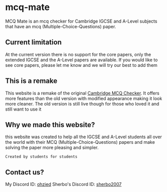 # mcq-mate

MCQ Mate is an mcq checker for Cambridge IGCSE and A-Level subjects that have an mcq (Multiple-Choice-Questions) paper.

## Current limitation

At the current version there is no support for the core papers, only the extended IGCSE and the A-Level papers are available. If you would like to see core papers, please let me know and we will try our best to add them

## This is a remake

This website is a remake of the original [Cambridge MCQ Checker](https://zieddev.github.io/cambridge-mcq-checker). It offers more features than the old version with modified appearance making it look more cleaner. The old version is still live though for those who loved it and still want to use it

## Why we made this website?

 this website was created to help all the IGCSE and A-Level students all over the world with their MCQ (Multiple-Choice-Questions) papers and make solving the paper more pleasing and simpler.

```
Created by students for students
```

## Contact us?

My Discord ID: [ohzied](https://discord.com/users/484808856128585750)
Sherbo's Discord ID: [sherbo2007](https://discord.com/users/618443479856447500)
